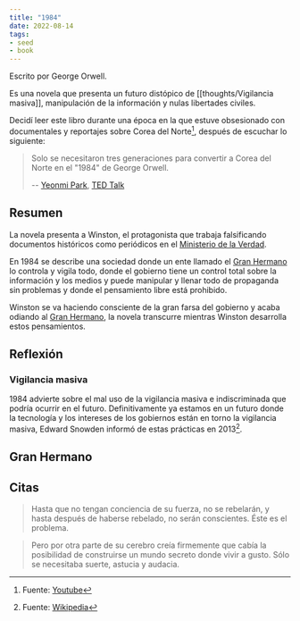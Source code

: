 ```yaml
---
title: "1984"
date: 2022-08-14
tags:
- seed
- book
---
```


Escrito por George Orwell.

Es una novela que presenta un futuro distópico de [[thoughts/Vigilancia masiva]], manipulación de la información y nulas libertades civiles.

Decidí leer este libro durante una época en la que estuve obsesionado con documentales y reportajes sobre Corea del Norte[^3], después de escuchar lo siguiente:

> Solo se necesitaron tres generaciones para convertir a Corea del Norte en el "1984" de George Orwell.
>
> -- [Yeonmi Park](https://es.wikipedia.org/wiki/Park_Yeon-mi), [TED Talk](https://youtu.be/mLzTo-y8Ef0?t=514)

## Resumen

La novela presenta a Winston, el protagonista que trabaja falsificando documentos históricos como periódicos en el [Ministerio de la Verdad](https://es.wikipedia.org/wiki/Ministerio_de_la_Verdad).

En 1984 se describe una sociedad donde un ente llamado el [Gran Hermano](https://es.wikipedia.org/wiki/Big_Brother_(personaje)) lo controla y vigila todo, donde el gobierno tiene un control total sobre la información y los medios y puede manipular y llenar todo de propaganda sin problemas y donde el pensamiento libre está prohibido.

Winston se va haciendo consciente de la gran farsa del gobierno y acaba odiando al [Gran Hermano](https://es.wikipedia.org/wiki/Big_Brother_(personaje)), la novela transcurre mientras Winston desarrolla estos pensamientos.

## Reflexión

### Vigilancia masiva

1984 advierte sobre el mal uso de la vigilancia masiva e indiscriminada que podría ocurrir en el futuro.
Definitivamente ya estamos en un futuro donde la tecnología y los intereses de los gobiernos están en torno la vigilancia masiva, Edward Snowden informó de estas prácticas en 2013[^2].

## Gran Hermano



## Citas

> Hasta que no tengan conciencia de su fuerza, no se rebelarán, y hasta después de haberse rebelado, no serán conscientes. Éste es el problema.

> Pero por otra parte de su cerebro creía firmemente que cabía la posibilidad de construirse un mundo secreto donde vivir a gusto. Sólo se necesitaba suerte, astucia y audacia.

[^1]: Fuente: [EFF](https://www.eff.org/issues/mass-surveillance-technologies)
[^2]: Fuente: [Wikipedia](https://es.wikipedia.org/wiki/Datos_acerca_de_la_vigilancia_mundial_(2013_a_la_fecha))
[^3]: Fuente: [Youtube](https://www.youtube.com/watch?v=9oLvnHLKeMY)
[^4]: Fuente: [Youtube](https://www.youtube.com/watch?v=NAvfuRcWyvE)
[^5]: Fuente: [Youtube](https://www.youtube.com/watch?v=PdxPCeWw75k)



